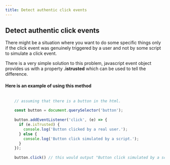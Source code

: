 ```yaml
---
title: Detect authentic click events
---
```

## Detect authentic click events

There might be a situation where you want to do some specific things only if the click event was genuinely triggered by a user and not by some script to simulate a click event.

There is a very simple solution to this problem, javascript event object provides us with a property **.istrusted** which can be used to tell the difference.

#### Here is an example of using this method


```javascript

    // assuming that there is a button in the html.
    
    const button = document.querySelector('button');
    
    button.addEventListener('click', (e) => {
      if (e.isTrusted) {
        console.log('Button clicked by a real user.');
      } else {
        console.log('Button click simulated by a script.');
      }
    });
    
    button.click() // this would output "Button click simulated by a script."

```
